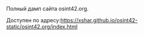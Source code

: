 Полный дамп сайта osint42.org.

Доступен по адресу:https://xshar.github.io/osint42-static/osint42.org/index.html
